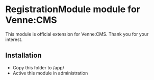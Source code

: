RegistrationModule module for Venne:CMS
=======================================

This module is official extension for Venne:CMS. Thank you for your interest.

Installation
------------

- Copy this folder to /app/
- Active this module in administration
